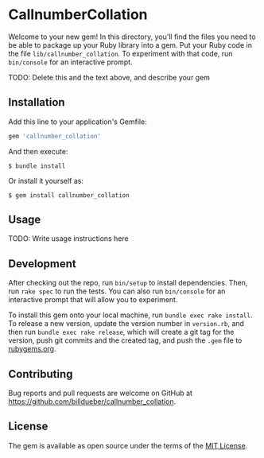 # CallnumberCollation

Welcome to your new gem! In this directory, you'll find the files you need to be able to package up your Ruby library into a gem. Put your Ruby code in the file `lib/callnumber_collation`. To experiment with that code, run `bin/console` for an interactive prompt.

TODO: Delete this and the text above, and describe your gem

## Installation

Add this line to your application's Gemfile:

```ruby
gem 'callnumber_collation'
```

And then execute:

    $ bundle install

Or install it yourself as:

    $ gem install callnumber_collation

## Usage

TODO: Write usage instructions here

## Development

After checking out the repo, run `bin/setup` to install dependencies. Then, run `rake spec` to run the tests. You can also run `bin/console` for an interactive prompt that will allow you to experiment.

To install this gem onto your local machine, run `bundle exec rake install`. To release a new version, update the version number in `version.rb`, and then run `bundle exec rake release`, which will create a git tag for the version, push git commits and the created tag, and push the `.gem` file to [rubygems.org](https://rubygems.org).

## Contributing

Bug reports and pull requests are welcome on GitHub at https://github.com/billdueber/callnumber_collation.

## License

The gem is available as open source under the terms of the [MIT License](https://opensource.org/licenses/MIT).
